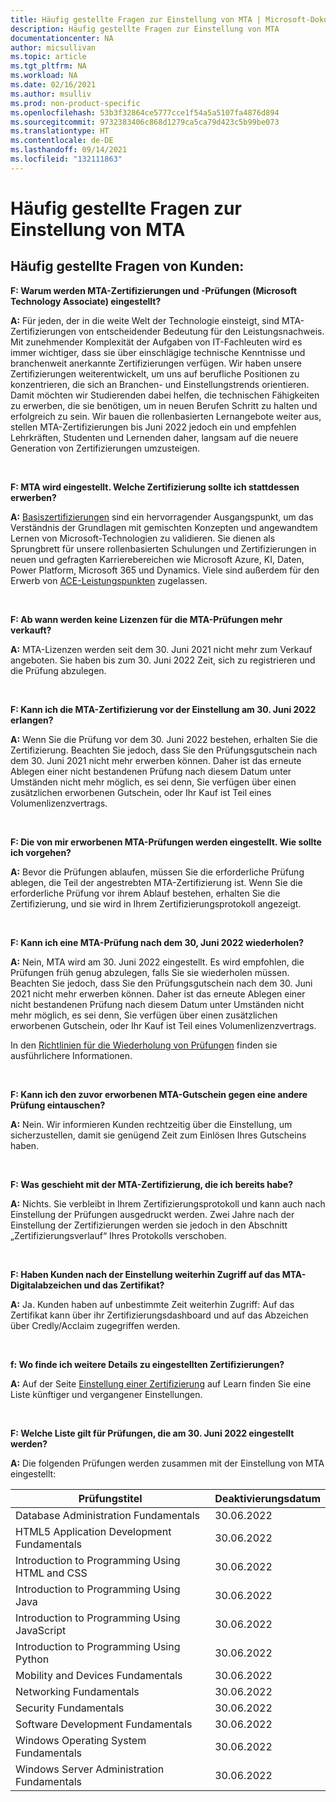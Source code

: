 ```yaml
---
title: Häufig gestellte Fragen zur Einstellung von MTA | Microsoft-Dokumentation
description: Häufig gestellte Fragen zur Einstellung von MTA
documentationcenter: NA
author: micsullivan
ms.topic: article
ms.tgt_pltfrm: NA
ms.workload: NA
ms.date: 02/16/2021
ms.author: msulliv
ms.prod: non-product-specific
ms.openlocfilehash: 53b3f32864ce5777cce1f54a5a5107fa4876d894
ms.sourcegitcommit: 9732383406c868d1279ca5ca79d423c5b99be073
ms.translationtype: HT
ms.contentlocale: de-DE
ms.lasthandoff: 09/14/2021
ms.locfileid: "132111863"
---
```

# <a name="mta-retirement-faqs"></a>Häufig gestellte Fragen zur Einstellung von MTA


## <a name="customer-facing-faqs"></a>Häufig gestellte Fragen von Kunden: 


**F: Warum werden MTA-Zertifizierungen und -Prüfungen (Microsoft Technology Associate) eingestellt?**

**A:** Für jeden, der in die weite Welt der Technologie einsteigt, sind MTA-Zertifizierungen von entscheidender Bedeutung für den Leistungsnachweis. Mit zunehmender Komplexität der Aufgaben von IT-Fachleuten wird es immer wichtiger, dass sie über einschlägige technische Kenntnisse und branchenweit anerkannte Zertifizierungen verfügen. Wir haben unsere Zertifizierungen weiterentwickelt, um uns auf berufliche Positionen zu konzentrieren, die sich an Branchen- und Einstellungstrends orientieren. Damit möchten wir Studierenden dabei helfen, die technischen Fähigkeiten zu erwerben, die sie benötigen, um in neuen Berufen Schritt zu halten und erfolgreich zu sein. Wir bauen die rollenbasierten Lernangebote weiter aus, stellen MTA-Zertifizierungen bis Juni 2022 jedoch ein und empfehlen Lehrkräften, Studenten und Lernenden daher, langsam auf die neuere Generation von Zertifizierungen umzusteigen.

<br/>

**F: MTA wird eingestellt. Welche Zertifizierung sollte ich stattdessen erwerben?**

**A:** [Basiszertifizierungen](/learn/certifications/browse/?type=fundamentals) sind ein hervorragender Ausgangspunkt, um das Verständnis der Grundlagen mit gemischten Konzepten und angewandtem Lernen von Microsoft-Technologien zu validieren. Sie dienen als Sprungbrett für unsere rollenbasierten Schulungen und Zertifizierungen in neuen und gefragten Karrierebereichen wie Microsoft Azure, KI, Daten, Power Platform, Microsoft 365 und Dynamics. Viele sind außerdem für den Erwerb von [ACE-Leistungspunkten](/learn/certifications/ace-credit-for-certification-exams) zugelassen. 

<br/>

**F: Ab wann werden keine Lizenzen für die MTA-Prüfungen mehr verkauft?**

**A:** MTA-Lizenzen werden seit dem 30. Juni 2021 nicht mehr zum Verkauf angeboten. Sie haben bis zum 30. Juni 2022 Zeit, sich zu registrieren und die Prüfung abzulegen.

<br/>

**F: Kann ich die MTA-Zertifizierung vor der Einstellung am 30. Juni 2022 erlangen?**

**A:** Wenn Sie die Prüfung vor dem 30. Juni 2022 bestehen, erhalten Sie die Zertifizierung. Beachten Sie jedoch, dass Sie den Prüfungsgutschein nach dem 30. Juni 2021 nicht mehr erwerben können. Daher ist das erneute Ablegen einer nicht bestandenen Prüfung nach diesem Datum unter Umständen nicht mehr möglich, es sei denn, Sie verfügen über einen zusätzlichen erworbenen Gutschein, oder Ihr Kauf ist Teil eines Volumenlizenzvertrags.

<br/>

**F: Die von mir erworbenen MTA-Prüfungen werden eingestellt. Wie sollte ich vorgehen?**

**A:** Bevor die Prüfungen ablaufen, müssen Sie die erforderliche Prüfung ablegen, die Teil der angestrebten MTA-Zertifizierung ist. Wenn Sie die erforderliche Prüfung vor ihrem Ablauf bestehen, erhalten Sie die Zertifizierung, und sie wird in Ihrem Zertifizierungsprotokoll angezeigt.

<br/>

**F: Kann ich eine MTA-Prüfung nach dem 30, Juni 2022 wiederholen?**

**A:** Nein, MTA wird am 30. Juni 2022 eingestellt. Es wird empfohlen, die Prüfungen früh genug abzulegen, falls Sie sie wiederholen müssen. Beachten Sie jedoch, dass Sie den Prüfungsgutschein nach dem 30. Juni 2021 nicht mehr erwerben können. Daher ist das erneute Ablegen einer nicht bestandenen Prüfung nach diesem Datum unter Umständen nicht mehr möglich, es sei denn, Sie verfügen über einen zusätzlichen erworbenen Gutschein, oder Ihr Kauf ist Teil eines Volumenlizenzvertrags.
<br/>

In den [Richtlinien für die Wiederholung von Prüfungen](/learn/certifications/exam-security-policy-and-exam-retake-policy#exam-retake-policy) finden sie ausführlichere Informationen.

<br/>

**F: Kann ich den zuvor erworbenen MTA-Gutschein gegen eine andere Prüfung eintauschen?**

**A:** Nein. Wir informieren Kunden rechtzeitig über die Einstellung, um sicherzustellen, damit sie genügend Zeit zum Einlösen Ihres Gutscheins haben.

<br/>

**F: Was geschieht mit der MTA-Zertifizierung, die ich bereits habe?**

**A:** Nichts. Sie verbleibt in Ihrem Zertifizierungsprotokoll und kann auch nach Einstellung der Prüfungen ausgedruckt werden. Zwei Jahre nach der Einstellung der Zertifizierungen werden sie jedoch in den Abschnitt „Zertifizierungsverlauf“ Ihres Protokolls verschoben.

<br/>

**F: Haben Kunden nach der Einstellung weiterhin Zugriff auf das MTA-Digitalabzeichen und das Zertifikat?**

**A:** Ja. Kunden haben auf unbestimmte Zeit weiterhin Zugriff: Auf das Zertifikat kann über ihr Zertifizierungsdashboard und auf das Abzeichen über Credly/Acclaim zugegriffen werden.

<br/>


**f: Wo finde ich weitere Details zu eingestellten Zertifizierungen?**

**A:** Auf der Seite [Einstellung einer Zertifizierung](/learn/certifications/retired-certifications) auf Learn finden Sie eine Liste künftiger und vergangener Einstellungen.

<br/>

**F: Welche Liste gilt für Prüfungen, die am 30. Juni 2022 eingestellt werden?**

**A:** Die folgenden Prüfungen werden zusammen mit der Einstellung von MTA eingestellt:

| Prüfungstitel                                     | Deaktivierungsdatum |
|------------------------------------------------|-----------------|
| Database Administration Fundamentals           | 30.06.2022       |
| HTML5 Application Development Fundamentals     | 30.06.2022       |
| Introduction to Programming Using HTML and CSS | 30.06.2022       |
| Introduction to Programming Using Java         | 30.06.2022       |
| Introduction to Programming Using JavaScript   | 30.06.2022       |
| Introduction to Programming Using Python       | 30.06.2022       |
| Mobility and Devices Fundamentals              | 30.06.2022       |
| Networking Fundamentals                        | 30.06.2022       |
| Security Fundamentals                          | 30.06.2022       |
| Software Development Fundamentals              | 30.06.2022       |
| Windows Operating System Fundamentals          | 30.06.2022       |
| Windows Server Administration Fundamentals     | 30.06.2022       |

<br/>

